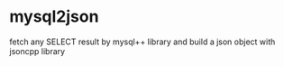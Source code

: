 mysql2json
==========

fetch any SELECT result by mysql++ library and build a json object with jsoncpp library
